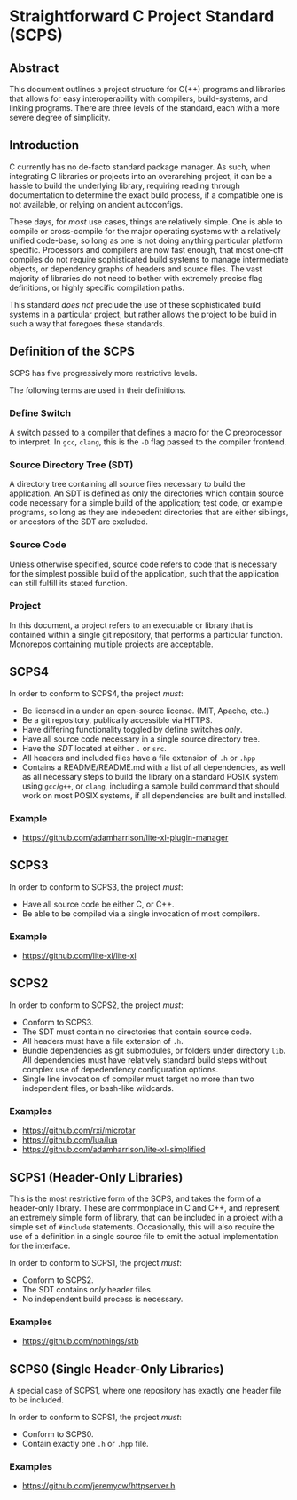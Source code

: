 # Straightforward C Project Standard (SCPS)

## Abstract

This document outlines a project structure for C(++) programs and libraries
that allows for easy interoperability with compilers, build-systems, 
and linking programs. There are three levels of the standard, each 
with a more severe degree of simplicity.

## Introduction

C currently has no de-facto standard package manager. As such, when 
integrating C libraries or projects into an overarching project, it
can be a hassle to build the underlying library, requiring reading
through documentation to determine the exact build process, if a
compatible one is not available, or relying on ancient autoconfigs.

These days, for *most* use cases, things are relatively simple. One
is able to compile or cross-compile for the major operating systems
with a relatively unified code-base, so long as one is not doing
anything particular platform specific. Processors and compilers
are now fast enough, that most one-off compiles do not require
sophisticated build systems to manage intermediate objects, or
dependency graphs of headers and source files. The vast majority
of libraries do not need to bother with extremely precise flag
definitions, or highly specific compilation paths.

This standard *does not* preclude the use of these sophisticated
build systems in a particular project, but rather allows the project
to be build in such a way that foregoes these standards.

## Definition of the SCPS

SCPS has five progressively more restrictive levels. 

The following terms are used in their definitions.

### Define Switch

A switch passed to a compiler that defines a macro for the C preprocessor
to interpret. In `gcc`, `clang`, this is the `-D` flag passed to the 
compiler frontend.

### Source Directory Tree (SDT)

A directory tree containing all source files necessary to build the
application. An SDT is defined as only the directories which contain
source code necessary for a simple build of the application; test
code, or example programs, so long as they are indepedent directories
that are either siblings, or ancestors of the SDT are excluded.

### Source Code

Unless otherwise specified, source code refers to code that is necessary
for the simplest possible build of the application, such that the
application can still fulfill its stated function.

### Project

In this document, a project refers to an executable or library
that is contained within a single git repository, that performs
a particular function. Monorepos containing multiple projects
are acceptable.

## SCPS4

In order to conform to SCPS4, the project *must*:

* Be licensed in a under an open-source license. (MIT, Apache, etc..)
* Be a git repository, publically accessible via HTTPS.
* Have differing functionality toggled by define switches *only*.
* Have all source code necessary in a single source directory tree.
* Have the *SDT* located at either `.` or `src`.
* All headers and included files have a file extension of `.h` or `.hpp`
* Contains a README/README.md with a list of all dependencies, as well
as all necessary steps to build the library on a standard POSIX system 
using `gcc`/`g++`, or `clang`, including a sample build command that 
should work on most POSIX systems, if all dependencies are built and
installed.

### Example

* https://github.com/adamharrison/lite-xl-plugin-manager

## SCPS3

In order to conform to SCPS3, the project *must*:

* Have all source code be either C, or C++.
* Be able to be compiled via a single invocation of most compilers.

### Example

* https://github.com/lite-xl/lite-xl

## SCPS2

In order to conform to SCPS2, the project *must*:

* Conform to SCPS3.
* The SDT must contain no directories that contain source code.
* All headers must have a file extension of `.h`.
* Bundle dependencies as git submodules, or folders under directory `lib`.
All dependencies must have relatively standard build steps without complex 
use of depedendency configuration options.
* Single line invocation of compiler must target no more than two 
independent files, or bash-like wildcards.

### Examples

* https://github.com/rxi/microtar
* https://github.com/lua/lua
* https://github.com/adamharrison/lite-xl-simplified

## SCPS1 (Header-Only Libraries)

This is the most restrictive form of the SCPS, and takes the form
of a header-only library. These are commonplace in C and C++, and
represent an extremely simple form of library, that can be included
in a project with a simple set of `#include` statements. Occasionally,
this will also require the use of a definition in a single source file
to emit the actual implementation for the interface.

In order to conform to SCPS1, the project *must*:

* Conform to SCPS2.
* The SDT contains *only* header files.
* No independent build process is necessary.

### Examples

* https://github.com/nothings/stb

## SCPS0 (Single Header-Only Libraries)

A special case of SCPS1, where one repository has exactly
one header file to be included.

In order to conform to SCPS1, the project *must*:

* Conform to SCPS0.
* Contain exactly one `.h` or `.hpp` file.

### Examples

* https://github.com/jeremycw/httpserver.h
